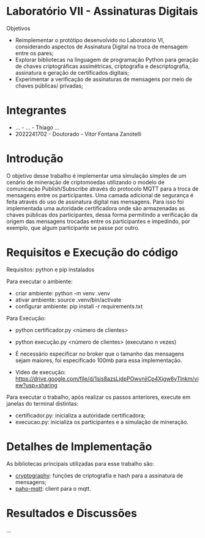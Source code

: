 # Laboratório VII - Assinaturas Digitais

Objetivos
* Reimplementar o protótipo desenvolvido no Laboratório VI, considerando aspectos de Assinatura
Digital na troca de mensagem entre os pares;
* Explorar bibliotecas na linguagem de programação Python para geração de chaves criptográficas
assimétricas, criptografia e descriptografia, assinatura e geração de certificados digitais;
* Experimentar a verificação de assinaturas de mensagens por meio de chaves públicas/ privadas;


# Integrantes

* ... - ... - Thiago ...
* 2022241702 - Doutorado - Vitor Fontana Zanotelli 

# Introdução

O objetivo desse trabalho é implementar uma simulação simples de um cenário de mineração de criptomoedas utilizando o modelo de comunicação Publish/Subscribe através do protocolo MQTT para a troca de mensagens entre os participantes. Uma camada adicional de segurança é feita através do uso de assinatura digital nas mensagens. Para isso foi implementada uma autoridade certificadora onde são armazenadas as chaves públicas dos participantes, dessa forma permitindo a verificação da origem das mensagens trocadas entre os participantes e impedindo, por exemplo, que algum participante se passe por outro.

# Requisitos e Execução do código

Requisitos: python e pip instalados

Para executar o ambiente:

* criar ambiente: python -m venv .venv
* ativar ambiente: source .venv/bin/activate
* configurar ambiente: pip install -r requirements.txt


Para Execução:

* python certificador.py <número de clientes>
* python execução.py <número de clientes> (executano n vezes)

* É necessário especificar no broker que o tamanho das mensagens sejam maiores, foi especificado 100mb para essa implementação.
* Video de execução: https://drive.google.com/file/d/1sjs8azsLjdpPOwvnjiCp4Xigw6yTlnkm/view?usp=sharing


Para executar o trabalho, após realizar os passos anteriores, execute em janelas do terminal distintas:

* certificador.py: inicializa a autoridade certificadora;
* execucao.py: inicializa os participantes e a simulação de mineração. 

# Detalhes de Implementação 

As bibliotecas principais utilizadas para esse trabalho são:

* [cryptography](https://pypi.org/project/cryptography/): funções de criptografia e hash para a assinatura de mensagens;
* [paho-mqtt](https://pypi.org/project/paho-mqtt/): client para o mqtt.

# Resultados e Discussões

...
